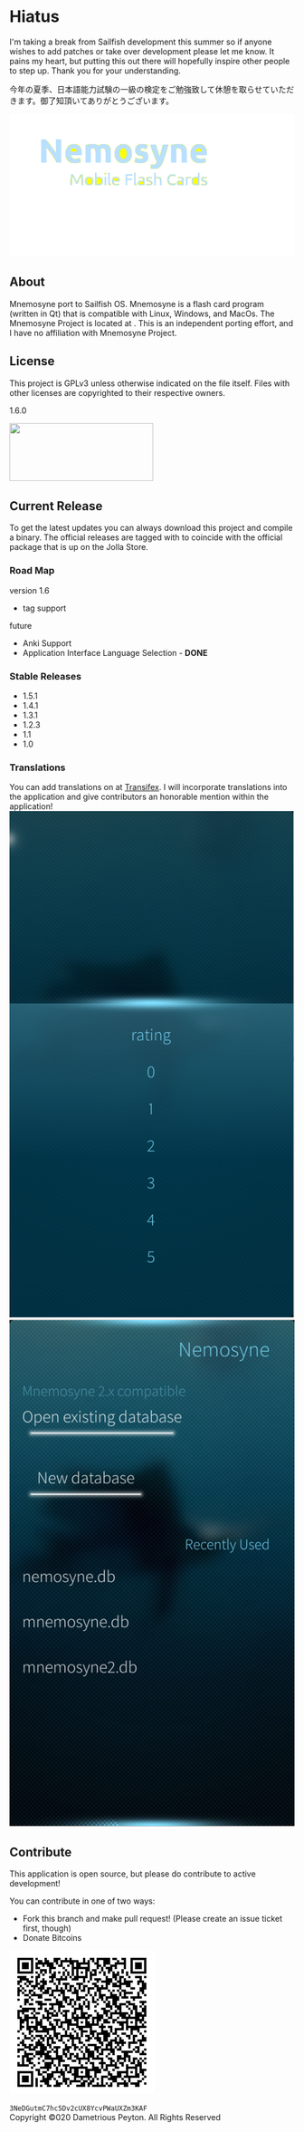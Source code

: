 <h1>Hiatus</h1>
I'm taking a break from Sailfish development this summer so if anyone wishes to add patches or take over development please let me know.  It pains my heart, but putting this out there will hopefully inspire other people to step up. Thank you for your understanding.

今年の夏季、日本語能力試験の一級の検定をご勉強致して休憩を取らせていただきます。御了知頂いてありがとうございます。

<img src="store/cover.png" />

<h2>About</h2>
Mnemosyne port to Sailfish OS. Mnemosyne is a flash card program (written in Qt) that is compatible with Linux, Windows, and MacOs. The Mnemosyne Project is located at <a href="http://http://mnemosyne-proj.org/"></a>. This is an independent porting effort, and I have no affiliation with Mnemosyne Project.

<h2>License</h2>

This project is GPLv3 unless otherwise indicated on the file itself. Files with other licenses are copyrighted to their respective owners.
<p>
1.6.0
<p>
<img src="http://www.gnu.org/graphics/gplv3-127x51.png" width="254" height="102" />

<h2>Current Release</h2>
To get the latest updates you can always download this project and compile a binary. The official releases are tagged with to coincide with the official package that is up on the Jolla Store.

<h3>Road Map</h3>
version 1.6
<ul>
  <li>tag support</li>
</ul>
future
<ul>
  <li>Anki Support</li>
  <li>Application Interface Language Selection - <strong>DONE</strong></li>
</ul>

<h3>Stable Releases</h3>
<ul>
  <li>1.5.1</li>
  <li>1.4.1</li>
  <li>1.3.1</li>
  <li>1.2.3</li>
  <li>1.1</li>
  <li>1.0</li>
</ul>

<h3>Translations</h3>
<p>
You can add translations on at <a href="https://www.transifex.com/projects/p/harbour-nemosyne/">Transifex</a>. I will incorporate translations into the application and give contributors an honorable mention within the application!

<img src="store/snapshot2.png" />

<img src="store/snapshot3.png" />

<h2>Contribute</h2>

This application is open source,  but please do contribute to active development!
<p>
You can contribute in one of two ways:
<ul>
<li>Fork this branch and make pull request! (Please create an issue ticket first, though)
<li>Donate Bitcoins
</ul>
<p>
<img src="bitcoinaddy.png" />
<p>
<code>3NeDGutmC7hc5Dv2cUX8YcvPWaUXZm3KAF</code>


<br>
Copyright ©020 Dametrious Peyton. All Rights Reserved
